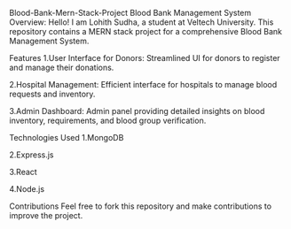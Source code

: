 Blood-Bank-Mern-Stack-Project
Blood Bank Management System Overview: Hello! I am Lohith Sudha, a student at Veltech University. This repository contains a MERN stack project for a comprehensive Blood Bank Management System.

Features 1.User Interface for Donors: Streamlined UI for donors to register and manage their donations.

2.Hospital Management: Efficient interface for hospitals to manage blood requests and inventory.

3.Admin Dashboard: Admin panel providing detailed insights on blood inventory, requirements, and blood group verification.

Technologies Used 1.MongoDB

2.Express.js

3.React

4.Node.js

Contributions Feel free to fork this repository and make contributions to improve the project.
